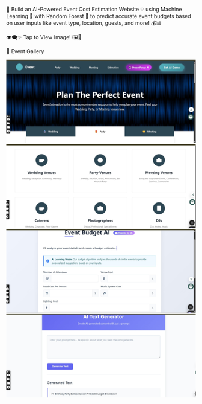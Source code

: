 🎉 Build an AI-Powered Event Cost Estimation Website 💡 using Machine Learning 🤖 with Random Forest 🌲 to predict accurate event budgets based on user inputs like event type, location, guests, and more! 💰📊

👁️‍🗨️✨ Tap to View Image! 🖼️📸

 📸 Event Gallery

![Event Image 1](event1.jpg)
![Event Image 2](event2.jpg)
![Event Image 3](event3.jpg)
![Event Image 4](event4.jpg)

